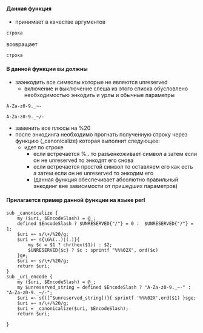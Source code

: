 #### Данная функция
- принимает в качестве аргументов
```
строка
```
возвращает
```
строка
```
#### В данной функции вы должны
- заэнкодить все символы которые не являются unreserved
     - включение и выключение слеша из этого списка обусловлено необходимостью энкодить и урлы и обычные параметры
```
A-Za-z0-9._~-
```
```
A-Za-z0-9._~/-
```
 
- заменить все плюсы на %20
- после энкодинга необходимо прогнать полученную строку через функцию (_canonicalize) которая выполнит следующее:
  - идет по строке
    - если встречается %.. то разъенкоживает символ а затем если он не unreserved то энкодят его снова
    - если встречается простой символ то оставляем его как есть а затем если он не unreserved то энкодим его
    - (данная функция обеспечивает абсолютно правильный энкодинг вне зависимости от пришедших параметров)

#### Прилагается пример данной функции на языке perl
```
sub _canonicalize {
    my ($uri, $EncodeSlash) = @_;
    defined $EncodeSlash ? $UNRESERVED{"/"} = 0 :  $UNRESERVED{"/"} = 1;
    $uri =~ s/\+/%20/g;
    $uri =~ s{\G%(..)|(.)}{
        my $c = $1 ? chr(hex($1)) : $2;
        $UNRESERVED{$c} ? $c : sprintf "%%%02X", ord($c)
    }ge;
    $uri =~ s/\+/%20/g;
    return $uri;
}
sub _uri_encode {
    my ($uri, $EncodeSlash) = @_;
    my $unreserved_string = defined $EncodeSlash ? "A-Za-z0-9._~-" : "A-Za-z0-9._~/-";
    $uri =~ s{([^$unreserved_string])}{ sprintf '%%%02X',ord($1) }sge;
    $uri =~ s/\+/%20/g;
    $uri = _canonicalize($uri, $EncodeSlash);
    return $uri;

}
```